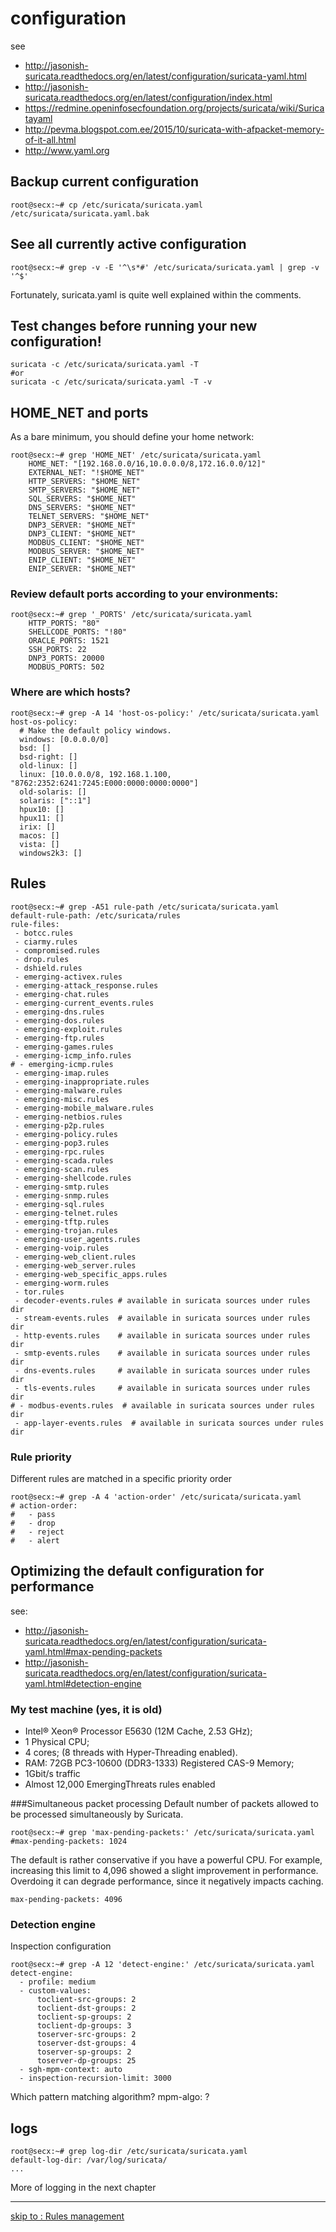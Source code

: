 # configuration

see
 * http://jasonish-suricata.readthedocs.org/en/latest/configuration/suricata-yaml.html
 * http://jasonish-suricata.readthedocs.org/en/latest/configuration/index.html
 * https://redmine.openinfosecfoundation.org/projects/suricata/wiki/Suricatayaml
 * http://pevma.blogspot.com.ee/2015/10/suricata-with-afpacket-memory-of-it-all.html
 * http://www.yaml.org

## Backup current configuration
```
root@secx:~# cp /etc/suricata/suricata.yaml /etc/suricata/suricata.yaml.bak
```

## See all currently active configuration
```
root@secx:~# grep -v -E '^\s*#' /etc/suricata/suricata.yaml | grep -v '^$'
```

Fortunately, suricata.yaml is quite well explained within the comments.



## Test changes before running your new configuration!

```
suricata -c /etc/suricata/suricata.yaml -T
#or
suricata -c /etc/suricata/suricata.yaml -T -v
```

## HOME_NET and ports
As a bare minimum, you should define your home network:
```
root@secx:~# grep 'HOME_NET' /etc/suricata/suricata.yaml
    HOME_NET: "[192.168.0.0/16,10.0.0.0/8,172.16.0.0/12]"
    EXTERNAL_NET: "!$HOME_NET"
    HTTP_SERVERS: "$HOME_NET"
    SMTP_SERVERS: "$HOME_NET"
    SQL_SERVERS: "$HOME_NET"
    DNS_SERVERS: "$HOME_NET"
    TELNET_SERVERS: "$HOME_NET"
    DNP3_SERVER: "$HOME_NET"
    DNP3_CLIENT: "$HOME_NET"
    MODBUS_CLIENT: "$HOME_NET"
    MODBUS_SERVER: "$HOME_NET"
    ENIP_CLIENT: "$HOME_NET"
    ENIP_SERVER: "$HOME_NET"
```

### Review default ports according to your environments:
```
root@secx:~# grep '_PORTS' /etc/suricata/suricata.yaml 
    HTTP_PORTS: "80"
    SHELLCODE_PORTS: "!80"
    ORACLE_PORTS: 1521
    SSH_PORTS: 22
    DNP3_PORTS: 20000
    MODBUS_PORTS: 502
```

### Where are which hosts?
```
root@secx:~# grep -A 14 'host-os-policy:' /etc/suricata/suricata.yaml
host-os-policy:
  # Make the default policy windows.
  windows: [0.0.0.0/0]
  bsd: []
  bsd-right: []
  old-linux: []
  linux: [10.0.0.0/8, 192.168.1.100, "8762:2352:6241:7245:E000:0000:0000:0000"]
  old-solaris: []
  solaris: ["::1"]
  hpux10: []
  hpux11: []
  irix: []
  macos: []
  vista: []
  windows2k3: []
```

## Rules

```
root@secx:~# grep -A51 rule-path /etc/suricata/suricata.yaml
default-rule-path: /etc/suricata/rules
rule-files:
 - botcc.rules
 - ciarmy.rules
 - compromised.rules
 - drop.rules
 - dshield.rules
 - emerging-activex.rules
 - emerging-attack_response.rules
 - emerging-chat.rules
 - emerging-current_events.rules
 - emerging-dns.rules
 - emerging-dos.rules
 - emerging-exploit.rules
 - emerging-ftp.rules
 - emerging-games.rules
 - emerging-icmp_info.rules
# - emerging-icmp.rules
 - emerging-imap.rules
 - emerging-inappropriate.rules
 - emerging-malware.rules
 - emerging-misc.rules
 - emerging-mobile_malware.rules
 - emerging-netbios.rules
 - emerging-p2p.rules
 - emerging-policy.rules
 - emerging-pop3.rules
 - emerging-rpc.rules
 - emerging-scada.rules
 - emerging-scan.rules
 - emerging-shellcode.rules
 - emerging-smtp.rules
 - emerging-snmp.rules
 - emerging-sql.rules
 - emerging-telnet.rules
 - emerging-tftp.rules
 - emerging-trojan.rules
 - emerging-user_agents.rules
 - emerging-voip.rules
 - emerging-web_client.rules
 - emerging-web_server.rules
 - emerging-web_specific_apps.rules
 - emerging-worm.rules
 - tor.rules
 - decoder-events.rules # available in suricata sources under rules dir
 - stream-events.rules  # available in suricata sources under rules dir
 - http-events.rules    # available in suricata sources under rules dir
 - smtp-events.rules    # available in suricata sources under rules dir
 - dns-events.rules     # available in suricata sources under rules dir
 - tls-events.rules     # available in suricata sources under rules dir
# - modbus-events.rules  # available in suricata sources under rules dir
 - app-layer-events.rules  # available in suricata sources under rules dir
```
### Rule priority
Different rules are matched in a specific priority order

```
root@secx:~# grep -A 4 'action-order' /etc/suricata/suricata.yaml
# action-order:
#   - pass
#   - drop
#   - reject
#   - alert
```


## Optimizing the default configuration for performance

see:
 * http://jasonish-suricata.readthedocs.org/en/latest/configuration/suricata-yaml.html#max-pending-packets
 * http://jasonish-suricata.readthedocs.org/en/latest/configuration/suricata-yaml.html#detection-engine


### My test machine (yes, it is old)
 * Intel® Xeon® Processor E5630 (12M Cache, 2.53 GHz);
  * 1 Physical CPU;
  * 4 cores; (8 threads with Hyper-Threading enabled).
 * RAM: 72GB PC3-10600 (DDR3-1333) Registered CAS-9 Memory;
 * 1Gbit/s traffic
 * Almost 12,000 EmergingThreats rules enabled
<!--- * Default conf dropped packets already at 150Mbit/s, After conf optimizations it could handle 1000Mbit/s without drops -->

###Simultaneous packet processing
Default number of packets allowed to be processed simultaneously by Suricata.
```
root@secx:~# grep 'max-pending-packets:' /etc/suricata/suricata.yaml
#max-pending-packets: 1024
```

The default is rather conservative if you have a powerful CPU. For example, increasing this limit to 4,096 showed a slight improvement in performance. Overdoing it can degrade performance, since it negatively impacts caching.
```
max-pending-packets: 4096
```

### Detection engine

Inspection configuration
```
root@secx:~# grep -A 12 'detect-engine:' /etc/suricata/suricata.yaml
detect-engine:
  - profile: medium
  - custom-values:
      toclient-src-groups: 2
      toclient-dst-groups: 2
      toclient-sp-groups: 2
      toclient-dp-groups: 3
      toserver-src-groups: 2
      toserver-dst-groups: 4
      toserver-sp-groups: 2
      toserver-dp-groups: 25
  - sgh-mpm-context: auto
  - inspection-recursion-limit: 3000
```
Which pattern matching algorithm?
mpm-algo: ?

<!--- My tests also showed that b2gc was performing the best -->






<!--- Eric will talk about it
###Threading
```
root@secx:~# grep 'detect-thread-ratio:' /etc/suricata/suricata.yaml
  detect-thread-ratio: 1.5

root@secx:~# grep -A 35 'set-cpu-affinity:' /etc/suricata/suricata.yaml
  set-cpu-affinity: no
  # Tune cpu affinity of suricata threads. Each family of threads can be bound
  # on specific CPUs.
  cpu-affinity:
    - management-cpu-set:
        cpu: [ 0 ]  # include only these cpus in affinity settings
    - receive-cpu-set:
        cpu: [ 0 ]  # include only these cpus in affinity settings
    - decode-cpu-set:
        cpu: [ 0, 1 ]
        mode: "balanced"
    - stream-cpu-set:
        cpu: [ "0-1" ]
    - detect-cpu-set:
        cpu: [ "all" ]
        mode: "exclusive" # run detect threads in these cpus
        # Use explicitely 3 threads and don't compute number by using
        # detect-thread-ratio variable:
        # threads: 3
        prio:
          low: [ 0 ]
          medium: [ "1-2" ]
          high: [ 3 ]
          default: "medium"
    - verdict-cpu-set:
        cpu: [ 0 ]
        prio:
          default: "high"
    - reject-cpu-set:
        cpu: [ 0 ]
        prio:
          default: "low"
    - output-cpu-set:
        cpu: [ "all" ]
        prio:
           default: "medium"
```
END OF THREADING SECTION-->


## logs

```
root@secx:~# grep log-dir /etc/suricata/suricata.yaml
default-log-dir: /var/log/suricata/
...
```

More of logging in the next chapter

----

<!--- [next : build from source](/suricata/day_1/BuildFromSource.md) -->

[skip to : Rules management](/suricata/day_1/RuleManagement.md)
